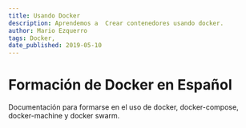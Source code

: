 ```yaml
---
title: Usando Docker 
description: Aprendemos a  Crear contenedores usando docker.
author: Mario Ezquerro
tags: Docker, 
date_published: 2019-05-10
---
```


# Formación de Docker en Español

Documentación para formarse en el uso de docker, docker-compose, docker-machine y docker swarm.
